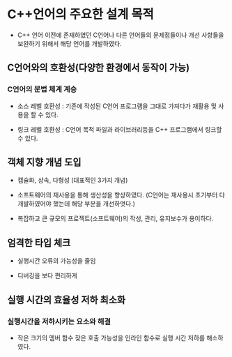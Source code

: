 # C++언어의 주요한 설계 목적

- C++ 언어 이전에 존재하였던 C언어나 다른 언어들의 문제점들이나 개선 사항들을 보완하기 위해서 해당 언어를 개발하였다.


## C언어와의 호환성(다양한 환경에서 동작이 가능)

### C언어의 문법 체계 계승

- 소스 레벨 호환성 : 기존에 작성된 C언어 프로그램을 그대로 가져다가 재활용 및 사용을 할 수 있다.

- 링크 레벨 호환성 : C언어 목적 파일과 라이브러리등을 C++ 프로그램에서 링크할 수 있다.


## 객체 지향 개념 도입

- 캡슐화, 상속, 다형성 (대표적인 3가지 개념)

- 소프트웨어의 재사용을 통해 생산성을 향상하였다. (C언어는 재사용시 초기부터 다 개발하였어야 했는데 해당 부분을 개선하엿다.)

- 복잡하고 큰 규모의 프로젝트(소프트웨어)의 작성, 관리, 유지보수가 용이하다.

## 엄격한 타입 체크

- 실행시간 오류의 가능성을 줄임

- 디버깅을 보다 편리하게


## 실행 시간의 효율성 저하 최소화

### 실행시간을 저하시키는 요소와 해결

- 작은 크기의 멤버 함수 잦은 호출 가능성을 인라인 함수로 실행 시간 저하를 해소하였다.

